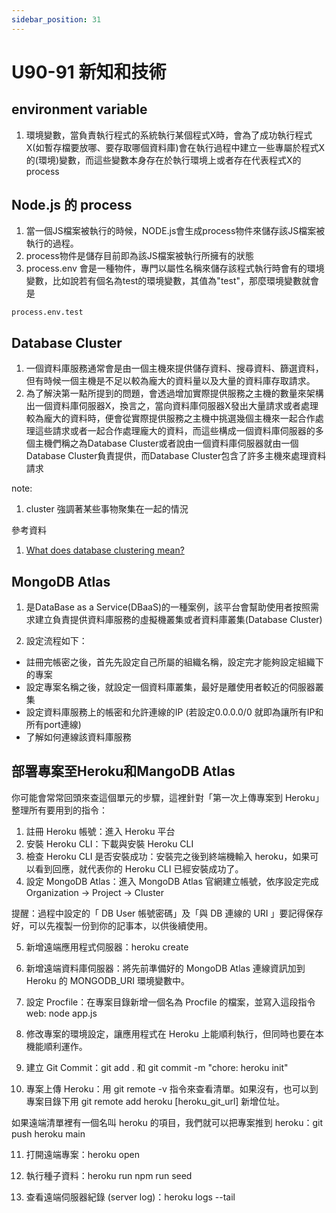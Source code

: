 ```yaml
---
sidebar_position: 31
---
```


# U90-91 新知和技術


## environment variable 
1. 環境變數，當負責執行程式的系統執行某個程式X時，會為了成功執行程式X(如暫存檔要放哪、要存取哪個資料庫)會在執行過程中建立一些專屬於程式X的(環境)變數，而這些變數本身存在於執行環境上或者存在代表程式X的process

## Node.js 的 process
1. 當一個JS檔案被執行的時候，NODE.js會生成process物件來儲存該JS檔案被執行的過程。
2. process物件是儲存目前即為該JS檔案被執行所擁有的狀態
3. process.env 會是一種物件，專門以屬性名稱來儲存該程式執行時會有的環境變數，比如說若有個名為test的環境變數，其值為"test"，那麼環境變數就會是
```
process.env.test
```



## Database Cluster
1. 一個資料庫服務通常會是由一個主機來提供儲存資料、搜尋資料、篩選資料，但有時候一個主機是不足以較為龐大的資料量以及大量的資料庫存取請求。
2. 為了解決第一點所提到的問題，會透過增加實際提供服務之主機的數量來架構出一個資料庫伺服器X，換言之，當向資料庫伺服器X發出大量請求或者處理較為龐大的資料時，便會從實際提供服務之主機中挑選幾個主機來一起合作處理這些請求或者一起合作處理龐大的資料，而這些構成一個資料庫伺服器的多個主機們稱之為Database Cluster或者說由一個資料庫伺服器就由一個Database Cluster負責提供，而Database Cluster包含了許多主機來處理資料請求


note: 
1. cluster 強調著某些事物聚集在一起的情況

參考資料
1. [What does database clustering mean?](https://www.quora.com/What-does-database-clustering-mean)

## MongoDB Atlas
1. 是DataBase as a Service(DBaaS)的一種案例，該平台會幫助使用者按照需求建立負責提供資料庫服務的虛擬機叢集或者資料庫叢集(Database Cluster)

2. 設定流程如下：
  - 註冊完帳密之後，首先先設定自己所屬的組織名稱，設定完才能夠設定組織下的專案
  - 設定專案名稱之後，就設定一個資料庫叢集，最好是離使用者較近的伺服器叢集
  - 設定資料庫服務上的帳密和允許連線的IP (若設定0.0.0.0/0 就即為讓所有IP和所有port連線)
  - 了解如何連線該資料庫服務



## 部署專案至Heroku和MangoDB Atlas
你可能會常常回頭來查這個單元的步驟，這裡針對「第一次上傳專案到 Heroku」整理所有要用到的指令：
1. 註冊 Heroku 帳號：進入 Heroku 平台
2. 安裝 Heroku CLI：下載與安裝 Heroku CLI
3. 檢查 Heroku CLI 是否安裝成功：安裝完之後到終端機輸入 heroku，如果可以看到回應，就代表你的 Heroku CLI 已經安裝成功了。
4. 設定 MongoDB Atlas：進入 MongoDB Atlas 官網建立帳號，依序設定完成 Organization -> Project -> Cluster

提醒：過程中設定的「 DB User 帳號密碼」及「與 DB 連線的 URI 」要記得保存好，可以先複製一份到你的記事本，以供後續使用。

5. 新增遠端應用程式伺服器：heroku create

6. 新增遠端資料庫伺服器：將先前準備好的 MongoDB Atlas 連線資訊加到 Heroku 的 MONGODB_URI 環境變數中。

7. 設定 Procfile：在專案目錄新增一個名為 Procfile 的檔案，並寫入這段指令 web: node app.js

8. 修改專案的環境設定，讓應用程式在 Heroku 上能順利執行，但同時也要在本機能順利運作。

9. 建立 Git Commit：git add . 和 git commit -m "chore: heroku init"

10. 專案上傳 Heroku：用 git remote -v 指令來查看清單。如果沒有，也可以到專案目錄下用 git remote add heroku [heroku_git_url] 新增位址。

如果遠端清單裡有一個名叫 heroku 的項目，我們就可以把專案推到 heroku：git push heroku main

11. 打開遠端專案：heroku open

12. 執行種子資料：heroku run npm run seed

13. 查看遠端伺服器紀錄 (server log)：heroku logs --tail